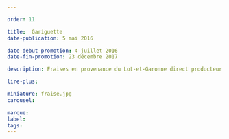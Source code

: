 ```yaml
---

order: 11

title:  Gariguette
date-publication: 5 mai 2016

date-debut-promotion: 4 juillet 2016
date-fin-promotion: 23 décembre 2017

description: Fraises en provenance du Lot-et-Garonne direct producteur

lire-plus: 

miniature: fraise.jpg
carousel: 

marque:
label: 
tags: 
---
```


<!--fin-excerpt-->
<!-- ******************************** -->
<!-- **** début contenu détaillé **** -->



<!-- **** fin contenu détaillé **** -->
<!-- ****************************** -->


